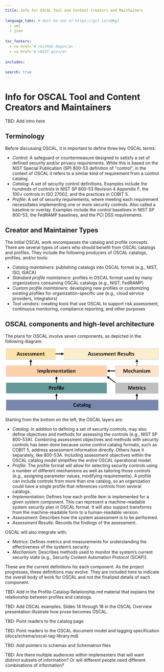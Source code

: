 ```yaml
---
title: Info for OSCAL Tool and Content Creators and Maintainers

language_tabs: # must be one of https://git.io/vQNgJ
  - xml
  - json

toc_footers:
  - <a href='#'>GitHub Repo</a>
  - <a href='#'>NIST.gov</a>

includes:

search: true
---
```

# Info for OSCAL Tool and Content Creators and Maintainers
TBD: Add intro here

## Terminology
Before discussing OSCAL, it is important to define three key OSCAL terms:
 * *Control*: A safeguard or countermeasure designed to satisfy a set of defined security and/or privacy requirements. While this is based on the NIST Special Publication (SP) 800-53 definition of "control", in the context of OSCAL it refers to a similar kind of requirement from a control catalog. 
 * *Catalog*: A set of security control definitions. Examples include the hundreds of controls in NIST SP 800-53 Revision 4 Appendix F, the 100+ controls in ISO 27002, and the practices in COBIT 5. 
 * *Profile*: A set of security requirements, where meeting each requirement necessitates implementing one or more security controls. Also called a baseline or overlay. Examples include the control baselines in NIST SP 800-53, the FedRAMP baselines, and the PCI DSS requirements.

## Creator and Maintainer Types
The initial OSCAL work encompasses the catalog and profile concepts. There are several types of users who should benefit from OSCAL catalogs and profiles. They include the following producers of OSCAL catalogs, profiles, and/or tools:
 * *Catalog maintainers*: publishing catalogs into OSCAL format (e.g., NIST, ISO, ISACA)
 * *Standard profile maintainers*: profiles in OSCAL format used by many organizations consuming OSCAL catalogs (e.g., NIST, FedRAMP)
 * *Custom profile maintainers*: developing new profiles or customizing existing profiles for organization-specific use (e.g., cloud service providers, integrators)
 * *Tool vendors*: creating tools that use OSCAL to support risk assessment, continuous monitoring, compliance reporting, and other purposes
 
## OSCAL components and high-level architecture
The plans for OSCAL involve seven components, as depicted in the following diagram:

![OSCAL layers](/docs/graphics/oscal-layers.png "OSCAL Layer Diagram")

Starting from the bottom on the left, the OSCAL layers are:
 * *Catalog*: In addition to defining a set of security controls, may also define objectives and methods for assessing the controls (e.g., NIST SP 800-53A). Combining assessment objectives and methods with security controls has been done because some control catalog formats, such as COBIT 5, address assessment information directly. Others have it separately, like 800-53A. Including assessment objectives within the OSCAL catalog model simplifies the entire OSCAL operational model.
 * *Profile*: The profile format will allow for selecting security controls using a number of different mechanisms as well as tailoring those controls (e.g., assigning parameter values, modifying requirements). A profile can include controls from more than one catalog, so an organization could have a single profile that references controls from several catalogs.
 * *Implementation*: Defines how each profile item is implemented for a given system component. This can represent a machine-readable system security plan in OSCAL format. It will also support transforms from the machine-readable form to a human-readable version.
 * *Assessment*: Describes how the system assessment is to be performed.
 * *Assessment Results*: Records the findings of the assessment.
 
OSCAL will also integrate with:  
 * *Metrics*: Defines metrics and measurements for understanding the effectiveness of the system’s security. 
 * *Mechanism*: Describes methods used to monitor the system’s current security state (e.g., Security Content Automation Protocol (SCAP)). 
 
These are the current definitions for each component. As the project progresses, these definitions may evolve. They are included here to indicate the overall body of work for OSCAL and not the finalized details of each component.   

TBD: Add in the Profile-Catalog-Relationship.md material that explains the relationship between profiles and catalogs.

TBD: Add OSCAL examples. Slides 14 through 18 in the OSCAL Overview presentation illustrate how prose becomes OSCAL.

TBD: Point readers to the catalog page

TBD: Point readers to the OSCAL document model and tagging specification (docs/schema/oscal-tag-library.md)

TBD: Add pointers to schemas and Schematron files

TBD: Are there multiple audiences within implementers that will want distinct subsets of information? Or will different people need different combinations of information?
